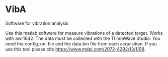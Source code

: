 # VibA
Software for vibration analysis 

Use this matlab software for measure vibrations of a detected target. 
Works with awr1642.
The data must be collected with the TI mmWave Studio. You need the config.xml file and the data.bin file from each acquisition. 
If you use this tool please cite https://www.mdpi.com/2072-4292/13/1/98.

